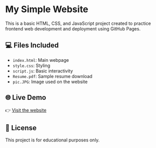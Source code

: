 # My Simple Website

This is a basic HTML, CSS, and JavaScript project created to practice frontend web development and deployment using GitHub Pages.

## 💻 Files Included
- `index.html`: Main webpage
- `style.css`: Styling
- `script.js`: Basic interactivity
- `Resume.pdf`: Sample resume download
- `pic.JPG`: Image used on the website

## 🌐 Live Demo
👉 [Visit the website](https://climatetech360.github.io/my-website/)

## 📄 License
This project is for educational purposes only.
